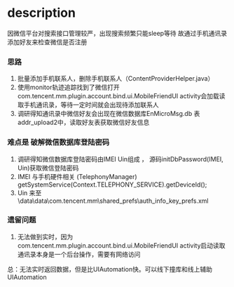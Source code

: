 # description
   因微信平台对搜索接口管理较严，出现搜索频繁只能sleep等待
   故通过手机通讯录添加好友来检查微信是否注册
   
   
### 思路
1. 批量添加手机联系人，删除手机联系人（ContentProviderHelper.java）
2. 使用monitor轨迹追踪找到了微信打开 com.tencent.mm.plugin.account.bind.ui.MobileFriendUI activity会加载读取手机通讯录，等待一定时间就会出现待添加联系人
3. 调研得知通讯录中微信好友会出现在微信数据库EnMicroMsg.db 表addr_upload2中，读取好友表获取微信好友信息


### 难点是 破解微信数据库登陆密码
1. 调研得知微信数据库登陆密码由IMEI Uin组成 ， 源码initDbPassword(IMEI, Uin)获取微信登陆密码
2. IMEI 与手机硬件相关 (TelephonyManager) getSystemService(Context.TELEPHONY_SERVICE).getDeviceId();
3. Uin 来至\data\data\com.tencent.mm\shared_prefs\auth_info_key_prefs.xml

### 遗留问题
1. 无法做到实时，因为com.tencent.mm.plugin.account.bind.ui.MobileFriendUI activity启动读取通讯录本身是一个后台操作，需要有网络访问



总：无法实时返回数据，但是比UIAutomation快。可以线下撞库和线上辅助UIAutomation



